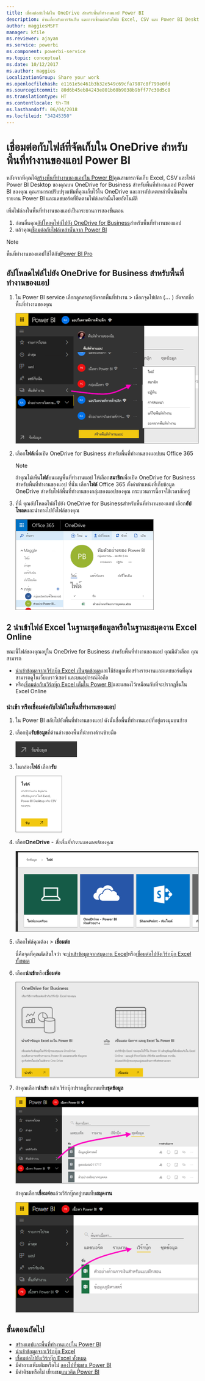 ```yaml
---
title: เชื่อมต่อกับไฟล์ใน OneDrive สำหรับพื้นที่ทำงานแอป Power BI
description: อ่านเกี่ยวกับการจัดเก็บ และการเชื่อมต่อกับไฟล์ Excel, CSV และ Power BI Desktop บน OneDrive สำหรับพื้นที่ทำงานของแอป Power BI
author: maggiesMSFT
manager: kfile
ms.reviewer: ajayan
ms.service: powerbi
ms.component: powerbi-service
ms.topic: conceptual
ms.date: 10/12/2017
ms.author: maggies
LocalizationGroup: Share your work
ms.openlocfilehash: e1161e5e461b3b32e549c69cfa7987c8f799e0fd
ms.sourcegitcommit: 80d6b45eb84243e801b60b9038b9bff77c30d5c8
ms.translationtype: HT
ms.contentlocale: th-TH
ms.lasthandoff: 06/04/2018
ms.locfileid: "34245350"
---
```

# <a name="connect-to-files-stored-in-onedrive-for-your-power-bi-app-workspace"></a>เชื่อมต่อกับไฟล์ที่จัดเก็บใน OneDrive สำหรับพื้นที่ทำงานของแอป Power BI
หลังจากที่คุณได้[สร้างพื้นที่ทำงานของแอปใน Power BI](service-create-distribute-apps.md)คุณสามารถจัดเก็บ Excel, CSV และไฟล์ Power BI Desktop ของคุณบน OneDrive for Business สำหรับพื้นที่ทำงานแอป Power BI ของคุณ คุณสามารถปรับปรุงแฟ้มที่คุณเก็บไว้ใน OneDrive และการอัปเดตเหล่านั้นมีผลในรายงาน Power BI และแดชบอร์ดที่ยึดตามไฟล์เหล่านั้นโดยอัตโนมัติ 

เพิ่มไฟล์ลงในพื้นที่ทำงานของแอปเป็นกระบวนการสองขั้นตอน 

1. ก่อนอื่นคุณ[อัปโหลดไฟล์ไปยัง OneDrive for Business](service-connect-to-files-in-app-workspace-onedrive-for-business.md#1-upload-files-to-the-onedrive-for-business-for-your-app-workspace)สำหรับพื้นที่ทำงานของแอป
2. แล้วคุณ[เชื่อมต่อกับไฟล์เหล่านั้นจาก Power BI](service-connect-to-files-in-app-workspace-onedrive-for-business.md#2-import-excel-files-as-datasets-or-as-excel-online-workbooks)

> [!NOTE]
> พื้นที่ทำงานของแอปใช้ได้กับ[Power BI Pro](service-free-vs-pro.md)
> 
> 

## <a name="1-upload-files-to-the-onedrive-for-business-for-your-app-workspace"></a>อัปโหลดไฟล์ไปยัง OneDrive for Business สำหรับพื้นที่ทำงานของแอป
1. ใน Power BI service เลือกลูกศรอยู่ถัดจากพื้นที่ทำงาน > เลือกจุดไข่ปลา (**...** ) ถัดจากชื่อพื้นที่ทำงานของคุณ 
   
   ![](media/service-connect-to-files-in-app-workspace-onedrive-for-business/power-bi-app-ellipsis.png)
2. เลือก**ไฟล์**เพื่อเปิด OneDrive for Business สำหรับพื้นที่ทำงานของแอปบน Office 365
   
   > [!NOTE]
   > ถ้าคุณไม่เห็น**ไฟล์**บนเมนูพื้นที่ทำงานแอป ให้เลือก**สมาชิก**เพื่อเปิด OneDrive for Business สำหรับพื้นที่ทำงานของแอป ที่นั่น เลือก**ไฟล์** Office 365 ตั้งค่าตำแหน่งที่เก็บข้อมูล OneDrive สำหรับไฟล์พื้นที่ทำงานของกลุ่มของแอปของคุณ กระบวนการนี้อาจใช้เวลาสักครู่ 
   > 
   > 
3. ที่นี่ คุณอัปโหลดไฟล์ไปยัง OneDrive for Businessสำหรับพื้นที่ทำงานของแอป เลือก**อัปโหลด**และนำทางไปยังไฟล์ของคุณ
   
   ![](media/service-connect-to-files-in-app-workspace-onedrive-for-business/pbi_grpfilesonedrive.png)

## <a name="2-import-excel-files-as-datasets-or-as-excel-online-workbooks"></a>2 นำเข้าไฟล์ Excel ในฐานะชุดข้อมูลหรือในฐานะสมุดงาน Excel Online
ขณะนี้ไฟล์ของคุณอยู่ใน OneDrive for Business สำหรับพื้นที่ทำงานของแอป คุณมีตัวเลือก คุณสามารถ 

* [นำเข้าข้อมูลจากเวิร์กบุ๊ก Excel เป็นชุดข้อมูล](service-get-data-from-files.md)และใช้ข้อมูลเพื่อสร้างรายงานและแดชบอร์ดที่คุณสามารถดูในเว็บเบราว์เซอร์ และบนอุปกรณ์มือถือ
* หรือ[เชื่อมต่อกับเวิร์กบุ๊ก Excel เต็มใน Power BI](service-excel-workbook-files.md)และแสดงไว้เหมือนกับที่จะปรากฏขึ้นใน Excel Online

### <a name="import-or-connect-to-the-files-in-your-app-workspace"></a>นำเข้า หรือเชื่อมต่อกับไฟล์ในพื้นที่ทำงานของแอป
1. ใน Power BI สลับไปยังพื้นที่ทำงานของแอป ดังนั้นชื่อพื้นที่ทำงานแอปที่อยู่ตรงมุมบนซ้าย 
2. เลือกปุ่ม**รับข้อมูล**ที่ด้านล่างของพื้นที่นำทางด้านซ้ายมือ 
   
   ![](media/service-connect-to-files-in-app-workspace-onedrive-for-business/power-bi-app-get-data-button.png)
3. ในกล่อง**ไฟล์** เลือก**รับ**
   
   ![](media/service-connect-to-files-in-app-workspace-onedrive-for-business/pbi_getfiles.png)
4. เลือก**OneDrive** - *ชื่อพื้นที่ทำงานของแอปของคุณ*
   
    ![](media/service-connect-to-files-in-app-workspace-onedrive-for-business/pbi_grp_one_drive_shrpt.png)
5. เลือกไฟล์คุณต้อง > **เชื่อมต่อ**
   
    นี่คือจุดที่คุณตัดสินใจว่า จะ[นำเข้าข้อมูลจากสมุดงาน Excel](service-get-data-from-files.md)หรือ[เชื่อมต่อไปยังเวิร์กบุ๊ก Excel ทั้งหมด](service-excel-workbook-files.md)
6. เลือก**นำเข้า**หรือ**เชื่อมต่อ**
   
    ![](media/service-connect-to-files-in-app-workspace-onedrive-for-business/pbi_importexceldataorwholecrop.png)
7. ถ้าคุณเลือก**นำเข้า** แล้วเวิร์กบุ๊กปรากฏขึ้นบนแท็บ**ชุดข้อมูล** 
   
    ![](media/service-connect-to-files-in-app-workspace-onedrive-for-business/power-bi-app-excel-file-import.png)
   
    ถ้าคุณเลือก**เชื่อมต่อ**แล้วเวิร์กบุ๊กอยู่บนแท็บ**สมุดงาน**
   
    ![](media/service-connect-to-files-in-app-workspace-onedrive-for-business/power-bi-app-excel-file-connect.png)

## <a name="next-steps"></a>ขั้นตอนถัดไป
* [สร้างแอปและพื้นที่ทำงานแอปใน Power BI](service-create-distribute-apps.md)
* [นำเข้าข้อมูลจากเวิร์กบุ๊ก Excel](service-get-data-from-files.md)
* [เชื่อมต่อไปยังเวิร์กบุ๊ก Excel ทั้งหมด](service-excel-workbook-files.md)
* มีคำถามเพิ่มเติมหรือไม่ [ลองไปที่ชุมชน Power BI](http://community.powerbi.com/)
* มีคำติชมหรือไม่ เยี่ยมชม[แนวคิด Power BI](https://ideas.powerbi.com/forums/265200-power-bi)

